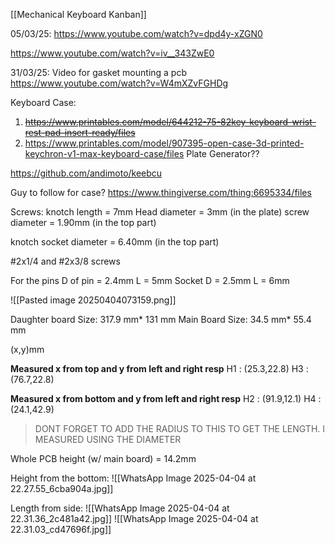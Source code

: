 [[Mechanical Keyboard Kanban]]

05/03/25:
https://www.youtube.com/watch?v=dpd4y-xZGN0

https://www.youtube.com/watch?v=iv__343ZwE0

31/03/25:
Video for gasket mounting a pcb
https://www.youtube.com/watch?v=W4mXZvFGHDg


Keyboard Case:
1. ~~https://www.printables.com/model/644212-75-82key-keyboard-wrist-rest-pad-insert-ready/files~~
2. https://www.printables.com/model/907395-open-case-3d-printed-keychron-v1-max-keyboard-case/files
Plate Generator??

https://github.com/andimoto/keebcu

Guy to follow for case?
https://www.thingiverse.com/thing:6695334/files

Screws:
knotch length = 7mm
Head diameter = 3mm (in the plate)
screw diameter = 1.90mm (in the top part)

knotch socket diameter = 6.40mm (in the top part)

#2x1/4 and #2x3/8 screws

For the pins
D of pin = 2.4mm     L = 5mm
Socket
D = 2.5mm    L = 6mm

![[Pasted image 20250404073159.png]]


Daughter board Size: 317.9 mm* 131 mm
Main Board Size: 34.5 mm* 55.4 mm

(x,y)mm

**Measured x from top and y from left and right resp**
H1 : (25.3,22.8)
H3 : (76.7,22.8)

**Measured x from bottom and y from left and right resp**
H2 : (91.9,12.1)
H4 : (24.1,42.9)

> DONT FORGET TO ADD THE RADIUS TO THIS TO GET THE LENGTH.
> I MEASURED USING THE DIAMETER


Whole PCB height (w/ main board) = 14.2mm

Height from the bottom:
![[WhatsApp Image 2025-04-04 at 22.27.55_6cba904a.jpg]]


Length from side:
![[WhatsApp Image 2025-04-04 at 22.31.36_2c481a42.jpg]]
![[WhatsApp Image 2025-04-04 at 22.31.03_cd47696f.jpg]]
